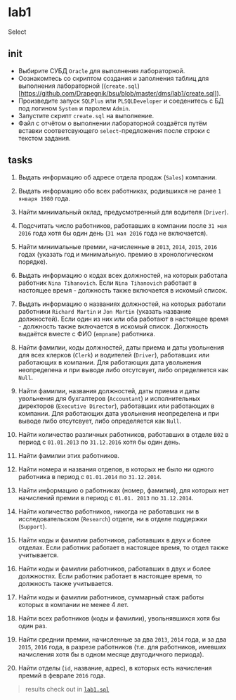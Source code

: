 # lab1

Select

## init

* Выбирите СУБД `Oracle` для выполнения лабораторной.
* Оознакомтесь со скриптом создания и заполнения таблиц для выполнения
  лабораторной
  ((`create.sql`)[https://github.com/Drapegnik/bsu/blob/master/dms/lab1/create.sql]).
* Произведите запуск `SQLPlus` или `PLSQLDeveloper` и соеденитесь с БД под
  логином `System` и паролем `Admin`.
* Запустите скрипт `create.sql` на выполнение.
* Файл с отчётом о выполнении лабораторной создаётся путём вставки
  соответсвующего `select`-предложения после строки с текстом задания.

## tasks

1. Выдать информацию об адресе отдела продаж (`Sales`) компании.

2. Выдать информацию обо всех работниках, родившихся не ранее `1 января 1980`
   года.

3. Найти минимальный оклад, предусмотренный для водителя (`Driver`).

4. Подсчитать число работников, работавших в компании после `31 мая 2016` года
   хотя бы один день (`31 мая 2016` года не включается).

5. Найти минимальные премии, начисленные в `2013`, `2014`, `2015`, `2016` годах
   (указать год и минимальную. премию в хронологическом порядке).

6. Выдать информацию о кодах всех должностей, на которых работала работник `Nina
   Tihanovich`. Если `Nina Tihanovich` работает в настоящее время - должность
   также включается в искомый список.

7. Выдать информацию о названиях должностей, на которых работали работники
   `Richard Martin` и `Jon Martin` (указать название должностей). Если один из
   них или оба работают в настоящее время - должность также включается в искомый
   список. Должность выдаётся вместе с ФИО (`empname`) работника.

8. Найти фамилии, коды должностей, даты приема и даты увольнения для всех
   клерков (`Clerk`) и водителей (`Driver`), работавших или работающих в
   компании. Для работающих дата увольнения неопределена и при выводе либо
   отсутсвует, либо определяется как `Null`.

9. Найти фамилии, названия должностей, даты приема и даты увольнения для
   бухгалтеров (`Accountant`) и исполнительных директоров (`Executive
   Director`), работавших или работающих в компании. Для работающих дата
   увольнения неопределена и при выводе либо отсутсвует, либо определяется как
   `Null`.

10. Найти количество различных работников, работавших в отделе `B02` в период с
    `01.01.2013` по `31.12.2016` хотя бы один день.

11. Найти фамилии этих работников.

12. Найти номера и названия отделов, в которых не было ни одного работника в
    период с `01.01.2014` по `31.12.2014`.

13. Найти информацию о работниках (номер, фамилия), для которых нет начислений
    премии в период с `01.01. 2013` по `31.12.2014`.

14. Найти количество работников, никогда не работавших ни в исследовательском
    (`Research`) отделе, ни в отделе поддержки (`Support`).

15. Найти коды и фамилии работников, работавших в двух и более отделах. Если
    работник работает в настоящее время, то отдел также учитывается.

16. Найти коды и фамилии работников, работавших в двух и более должностях. Если
    работник работает в настоящее время, то должность также учитывается.

17. Найти коды и фамилии работников, суммарный стаж работы которых в компании не
    менее 4 лет.

18. Найти всех работников (коды и фамилии), увольнявшихся хотя бы один раз.

19. Найти среднии премии, начисленные за два `2013`, `2014` года, и за два
    `2015`, `2016` года, в разрезе работников (т.е. для работников, имевших
    начисления хотя бы в одном месяце двугодичного периода).

20. Найти отделы (`id`, название, адрес), в которых есть начисления премий в
    феврале `2016` года.

> results check out in
> [`lab1.sql`](https://github.com/Drapegnik/bsu/blob/master/dms/lab1/lab1.sql)
